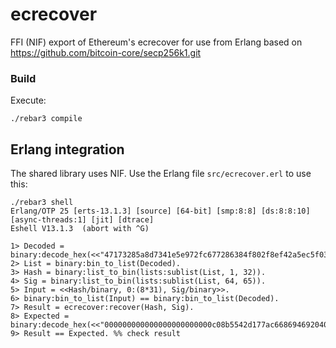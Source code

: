# ecrecover
FFI (NIF) export of Ethereum's ecrecover for use from Erlang based on
https://github.com/bitcoin-core/secp256k1.git


### Build
Execute:
```
./rebar3 compile
```


## Erlang integration

The shared library uses NIF. Use the Erlang file `src/ecrecover.erl` to use this:

```
./rebar3 shell
Erlang/OTP 25 [erts-13.1.3] [source] [64-bit] [smp:8:8] [ds:8:8:10] [async-threads:1] [jit] [dtrace]
Eshell V13.1.3  (abort with ^G)

1> Decoded = binary:decode_hex(<<"47173285a8d7341e5e972fc677286384f802f8ef42a5ec5f03bbfa254cb01fad000000000000000000000000000000000000000000000000000000000000001b650acf9d3f5f0a2c799776a1254355d5f4061762a237396a99a0e0e3fc2bcd6729514a0dacb2e623ac4abd157cb18163ff942280db4d5caad66ddf941ba12e03">>).
2> List = binary:bin_to_list(Decoded).
3> Hash = binary:list_to_bin(lists:sublist(List, 1, 32)).
4> Sig = binary:list_to_bin(lists:sublist(List, 64, 65)).
5> Input = <<Hash/binary, 0:(8*31), Sig/binary>>.
6> binary:bin_to_list(Input) == binary:bin_to_list(Decoded).
7> Result = ecrecover:recover(Hash, Sig).
8> Expected = binary:decode_hex(<<"000000000000000000000000c08b5542d177ac6686946920409741463a15dddb">>).
9> Result == Expected. %% check result
```
